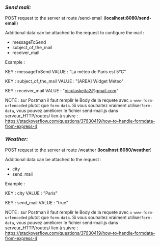 ### *Send mail:*

POST request to the server at route /send-email (**localhost:8080/send-email**)

Additional data can be attached to the request to configure the mail :

- messageToSend
- subject_of_the_mail
- receiver_mail

Example :

KEY : messageToSend
VALUE : "La méteo de Paris est 5°C"

KEY : subject_of_the_mail
VALUE : "[AREA] Widget Méteo"

KEY : receiver_mail
VALUE : "nicolaskeita2@gmail.com"

NOTE : sur Postman il faut remplir le Body de la requete avec `x-www-form-urlencoded` plutot que `form-data`.
Si vous souhaitez vraiment utiliser`form-data`, vous pouvez améliorer le fichier send-mail.js dans serveur_HTTP/routes/
lien à suivre : https://stackoverflow.com/questions/37630419/how-to-handle-formdata-from-express-4


### *Weather:*

POST request to the server at route /weather (**localhost:8080/weather**)

Additional data can be attached to the request :

- city
- send_mail

Example :

KEY : city
VALUE : "Paris"

KEY : send_mail
VALUE : "true"

NOTE : sur Postman il faut remplir le Body de la requete avec `x-www-form-urlencoded` plutot que `form-data`.
Si vous souhaitez vraiment utiliser`form-data`, vous pouvez améliorer le fichier send-mail.js dans serveur_HTTP/routes/
lien à suivre : https://stackoverflow.com/questions/37630419/how-to-handle-formdata-from-express-4
